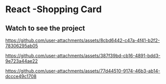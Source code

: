 # React -Shopping Card

## Watch to see the project

https://github.com/user-attachments/assets/8cbd6442-c47a-4f41-b2f2-78306295ab05


https://github.com/user-attachments/assets/387f39bd-cb16-4891-bdd3-9e723a44ae22

https://github.com/user-attachments/assets/77d44510-9174-46b3-ab14-dccce49c1708